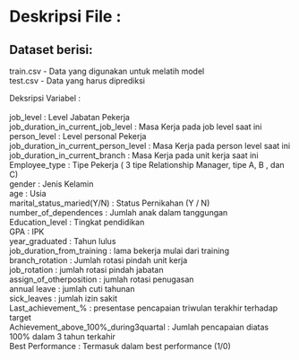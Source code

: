 # Deskripsi File :

## Dataset berisi:

train.csv - Data yang digunakan untuk melatih model </br>
test.csv - Data yang harus diprediksi

Deksripsi Variabel :</br></br>
job_level : Level Jabatan Pekerja</br>
job_duration_in_current_job_level : Masa Kerja pada job level saat ini</br>
person_level : Level personal Pekerja</br>
job_duration_in_current_person_level : Masa Kerja pada person level saat ini</br>
job_duration_in_current_branch : Masa Kerja pada unit kerja saat ini</br>
Employee_type : Tipe Pekerja ( 3 tipe Relationship Manager, tipe A, B , dan C)</br>
gender : Jenis Kelamin</br>
age : Usia</br>
marital_status_maried(Y/N) : Status Pernikahan (Y / N)</br>
number_of_dependences : Jumlah anak dalam tanggungan</br>
Education_level : Tingkat pendidikan</br>
GPA : IPK</br>
year_graduated : Tahun lulus</br>
job_duration_from_training : lama bekerja mulai dari training</br>
branch_rotation : Jumlah rotasi pindah unit kerja</br>
job_rotation : jumlah rotasi pindah jabatan</br>
assign_of_otherposition : jumlah rotasi penugasan</br>
annual leave : jumlah cuti tahunan</br>
sick_leaves : jumlah izin sakit</br>
Last_achievement_% : presentase pencapaian triwulan terakhir terhadap target</br>
Achievement_above_100%_during3quartal : Jumlah pencapaian diatas 100% dalam 3 tahun terkahir</br>
Best Performance : Termasuk dalam best performance (1/0)
